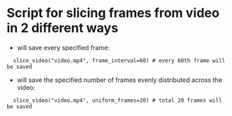 # Script for slicing frames from video in 2 different ways

- will save every specified frame:
```
  slice_video("video.mp4", frame_interval=60) # every 60th frame will be saved
```
- will save the specified number of frames evenly distributed across the video:
```
  slice_video("video.mp4", uniform_frames=20) # total 20 frames will be saved
```
